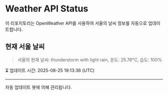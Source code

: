 
# Weather API Status

이 리포지토리는 OpenWeather API를 사용하여 서울의 날씨 정보를 자동으로 업데이트합니다.

## 현재 서울 날씨
> 서울의 현재 날씨: thunderstorm with light rain, 온도: 25.76°C, 습도: 100%

⏳ 업데이트 시간: 2025-08-25 19:13:36 (UTC)

---
자동 업데이트 봇에 의해 관리됩니다.
